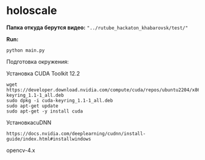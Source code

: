 # holoscale

**Папка откуда берутся видео:** `"../rutube_hackaton_khabarovsk/test/"`

**Run:**
```
python main.py
```

Подготовка окружения:

Установка CUDA Toolkit 12.2
```
wget https://developer.download.nvidia.com/compute/cuda/repos/ubuntu2204/x86_64/cuda-keyring_1.1-1_all.deb
sudo dpkg -i cuda-keyring_1.1-1_all.deb
sudo apt-get update
sudo apt-get -y install cuda
```

УстановкаcuDNN
```
https://docs.nvidia.com/deeplearning/cudnn/install-guide/index.html#installwindows
```

opencv-4.x

